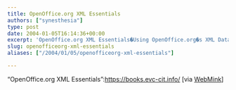 ```yaml
---
title: OpenOffice.org XML Essentials
authors: ["synesthesia"]
type: post
date: 2004-01-05T16:14:36+00:00
excerpt: 'OpenOffice.org XML Essentials�Using OpenOffice.org�s XML Data Format is a book in progress written by J. David Eisenberg for O�Reilly & Associates and submitted to an open review process. The content is currently licensed under a Creative Commons License. The result of this work will be freely available on the World Wide Web under the Free Software Foundation�s GNU Free Documentation License.'
slug: openofficeorg-xml-essentials 
aliases: ["/2004/01/05/openofficeorg-xml-essentials"]

---
```

&#8220;OpenOffice.org XML Essentials&#8221;:https://books.evc-cit.info/ [via [WebMink][1]]

 [1]: https://www.webmink.net/